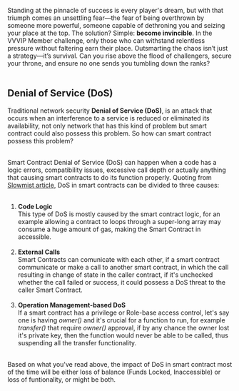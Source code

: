 Standing at the pinnacle of success is every player's dream, but with that triumph comes an unsettling fear—the fear of being overthrown by someone more powerful, someone capable of dethroning you and seizing your place at the top. The solution? Simple: **become invincible**. In the VVVIP Member challenge, only those who can withstand relentless pressure without faltering earn their place. Outsmarting the chaos isn’t just a strategy—it’s survival. Can you rise above the flood of challengers, secure your throne, and ensure no one sends you tumbling down the ranks? &nbsp;  
&nbsp;  

## Denial of Service (DoS)
Traditional network security **Denial of Service (DoS)**, is an attack that occurs when an interference to a service is reduced or eliminated its availability, not only network that has this kind of problem but smart contract could also possess this problem. So how can smart contract possess this problem? &nbsp;  
&nbsp;  

Smart Contract Denial of Service (DoS) can happen when a code has a logic errors, compatibility issues, excessive call depth or actually anything that causing smart contracts to do its function properly. Quoting from [Slowmist article](https://www.slowmist.com/articles/solidity-security/Common-Vulnerabilities-in-Solidity-Denial-of-Service-DOS.html), DoS in smart contracts can be divided to three causes: &nbsp;  
&nbsp;  

1. **Code Logic** &nbsp;  
    This type of DoS is mostly caused by the smart contract logic, for an example allowing a contract to loops through a super-long array may consume a huge amount of gas, making the Smart Contract in accessible. &nbsp;  
    &nbsp;  
2. **External Calls** &nbsp;  
    Smart Contracts can comunicate with each other, if a smart contract communicate or make a call to another smart contract, in which the call resulting in change of state in the caller contract, if it's unchecked whether the call failed or success, it could possess a DoS threat to the caller Smart Contract. &nbsp;  
    &nbsp;  
3. **Operation Management-based DoS** &nbsp;  
    If a smart contract has a privilege or Role-base access control, let's say one is having *owner()* and it's crucial for a function to run, for example *transfer()* that require *owner()* approval, if by any chance the owner lost it's private key, then the function would never be able to be called, thus suspending all the transfer functionality. &nbsp;  
    &nbsp;  

Based on what you've read above, the impact of DoS in smart contract most of the time will be either loss of balance (Funds Locked, Inaccessible) or loss of funtionality, or might be both.